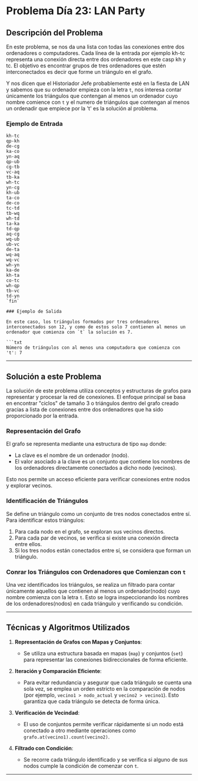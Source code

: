 # Problema Día 23: LAN Party

## Descripción del Problema

En este problema, se nos da una lista con todas las conexiones entre dos ordenadores o computadores. Cada línea de la entrada por ejemplo kh-tc  representa una conexión directa entre dos ordenadores en este casp kh y tc. El objetivo es encontrar grupos de tres ordenadores que estén  interconectados es decir que forme un triángulo en el grafo. 

Y nos dicen que el  Historiador Jefe probablemente esté en la fiesta de LAN y sabemos que su ordenador empieza con la letra `t`, nos interesa contar únicamente los triángulos que contengan al menos un ordenador cuyo nombre comience con `t` y el numero de triángulos que contengan al menos un ordenadir que empiece por la 't' es la solución al problema.

### Ejemplo de Entrada

```
kh-tc
qp-kh
de-cg
ka-co
yn-aq
qp-ub
cg-tb
vc-aq
tb-ka
wh-tc
yn-cg
kh-ub
ta-co
de-co
tc-td
tb-wq
wh-td
ta-ka
td-qp
aq-cg
wq-ub
ub-vc
de-ta
wq-aq
wq-vc
wh-yn
ka-de
kh-ta
co-tc
wh-qp
tb-vc
td-yn
`fin`

### Ejemplo de Salida

En este caso, los triángulos formados por tres ordenadores interconectados son 12, y como de estos solo 7 contienen al menos un ordenador que comienza con `t` la solución es 7.

```txt
Número de triángulos con al menos una computadora que comienza con 't': 7
```

---

## Solución a este Problema

La solución de este problema utiliza conceptos y estructuras de grafos para representar y procesar la red de conexiones. El enfoque principal se basa en encontrar "ciclos" de tamaño 3 o triángulos dentro del grafo creado gracias a lista de conexiones entre dos ordenadores que ha sido proporcionado por la entrada.

### Representación del Grafo

El grafo se representa mediante una estructura de tipo `map` donde:
- La clave es el nombre de un ordenador (nodo).
- El valor asociado a la clave es un conjunto que contiene los nombres de los ordenadores directamente conectados a dicho nodo (vecinos).

Esto nos permite un acceso eficiente para verificar conexiones entre nodos y explorar vecinos.

### Identificación de Triángulos

Se define un triángulo como un conjunto de tres nodos conectados entre sí. Para identificar estos triángulos:
1. Para cada nodo en el grafo, se exploran sus vecinos directos.
2. Para cada par de vecinos, se verifica si existe una conexión directa entre ellos.
3. Si los tres nodos están conectados entre sí, se considera que forman un triángulo.

### Conrar los Triángulos con Ordenadores que Comienzan con `t`

Una vez identificados los triángulos, se realiza un filtrado para contar únicamente aquellos que contienen al menos un ordenador(nodo) cuyo nombre comienza con la letra `t`. Esto se logra inspeccionando los nombres de los ordenadores(nodos) en cada triángulo y verificando su condición.

---

## Técnicas y Algoritmos Utilizados

1. **Representación de Grafos con Mapas y Conjuntos**:
   - Se utiliza una estructura basada en mapas (`map`) y conjuntos (`set`) para representar las conexiones bidireccionales de forma eficiente.

2. **Iteración y Comparación Eficiente**:
   - Para evitar redundancia y asegurar que cada triángulo se cuenta una sola vez, se emplea un orden estricto en la comparación de nodos (por ejemplo, `vecino1 > nodo_actual` y `vecino2 > vecino1`). Esto garantiza que cada triángulo se detecta de forma única.

3. **Verificación de Vecindad**:
   - El uso de conjuntos permite verificar rápidamente si un nodo está conectado a otro mediante operaciones como `grafo.at(vecino1).count(vecino2)`.

4. **Filtrado con Condición**:
   - Se recorre cada triángulo identificado y se verifica si alguno de sus nodos cumple la condición de comenzar con `t`.

---




